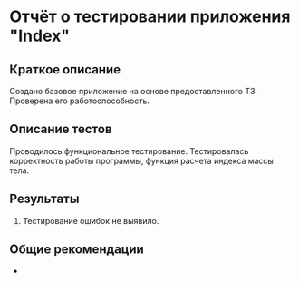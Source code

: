 # Отчёт о тестировании приложения "Index"

## Краткое описание

Создано базовое приложение на основе предоставленного ТЗ.
Проверена его работоспособность.

## Описание тестов

Проводилось функциональное тестирование. Тестировалась корректность работы программы, функция расчета индекса массы тела.

## Результаты

1. Тестирование ошибок не выявило.

## Общие рекомендации

-